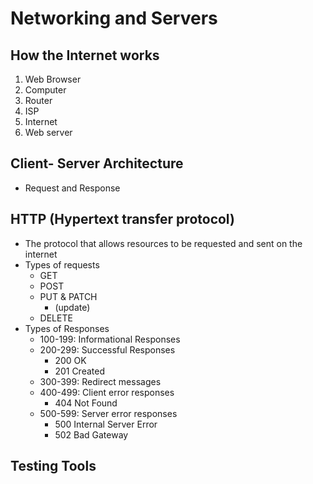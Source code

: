 # Networking and Servers
## How the Internet works
1. Web Browser
2. Computer
3. Router
4. ISP
5. Internet
6. Web server

## Client- Server Architecture
- Request and Response

## HTTP (Hypertext transfer protocol)
- The protocol that allows resources to be requested and sent on the internet
- Types of requests
    - GET
    - POST
    - PUT & PATCH
        - (update)
    - DELETE
- Types of Responses
    - 100-199: Informational Responses
    - 200-299: Successful Responses
        - 200 OK
        - 201 Created
    - 300-399: Redirect messages
    - 400-499: Client error responses
        - 404 Not Found
    - 500-599: Server error responses
        - 500 Internal Server Error
        - 502 Bad Gateway

## Testing Tools
